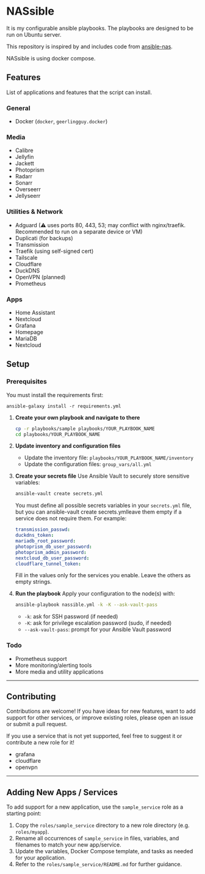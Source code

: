 # NASsible
It is my configurable ansible playbooks. The playbooks are designed to be run on Ubuntu server.

This repository is inspired by and includes code from [ansible-nas](https://github.com/davestephens/ansible-nas).

NASsible is using docker compose.

## Features
List of applications and features that the script can install.

### General
- Docker (`docker`, `geerlingguy.docker`)

### Media
- Calibre
- Jellyfin
- Jackett
- Photoprism
- Radarr
- Sonarr
- Overseerr
- Jellyseerr

### Utilities & Network
- Adguard (⚠ uses ports 80, 443, 53; may conflict with nginx/traefik. Recommended to run on a separate device or VM)
- Duplicati (for backups)
- Transmission
- Traefik (using self-signed cert)
- Tailscale
- Cloudflare
- DuckDNS
- OpenVPN (planned)
- Prometheus

### Apps
- Home Assistant
- Nextcloud
- Grafana
- Homepage
- MariaDB
- Nextcloud


## Setup

### Prerequisites

You must install the requirements first:

```
ansible-galaxy install -r requirements.yml
```

1. **Create your own playbook and navigate to there**
   ```bash
   cp -r playbooks/sample playbooks/YOUR_PLAYBOOK_NAME
   cd playbooks/YOUR_PLAYBOOK_NAME
   ```

2. **Update inventory and configuration files**
   - Update the inventory file: `playbooks/YOUR_PLAYBOOK_NAME/inventory`
   - Update the configuration files: `group_vars/all.yml`

3. **Create your secrets file**
   Use Ansible Vault to securely store sensitive variables:
   ```bash
   ansible-vault create secrets.yml
   ```

   You must define all possible secrets variables in your `secrets.yml` file, but you can  ansible-vault create secrets.ymlleave them empty if a service does not require them. For example:

   ```yaml
   transmission_passwd:
   duckdns_token:
   mariadb_root_password:
   photoprism_db_user_password:
   photoprism_admin_password:
   nextcloud_db_user_password:
   cloudflare_tunnel_token:
   ```

   Fill in the values only for the services you enable. Leave the others as empty strings.

4. **Run the playbook**
   Apply your configuration to the node(s) with:
   ```bash
   ansible-playbook nassible.yml -k -K --ask-vault-pass
   ```
   - `-k`: ask for SSH password (if needed)
   - `-K`: ask for privilege escalation password (sudo, if needed)
   - `--ask-vault-pass`: prompt for your Ansible Vault password

### Todo
- Prometheus support
- More monitoring/alerting tools
- More media and utility applications

---

## Contributing

Contributions are welcome! If you have ideas for new features, want to add support for other services, or improve existing roles, please open an issue or submit a pull request.

If you use a service that is not yet supported, feel free to suggest it or contribute a new role for it!
- grafana
- cloudflare
- openvpn

---

## Adding New Apps / Services

To add support for a new application, use the `sample_service` role as a starting point:

1. Copy the `roles/sample_service` directory to a new role directory (e.g. `roles/myapp`).
2. Rename all occurrences of `sample_service` in files, variables, and filenames to match your new app/service.
3. Update the variables, Docker Compose template, and tasks as needed for your application.
4. Refer to the `roles/sample_service/README.md` for further guidance.

